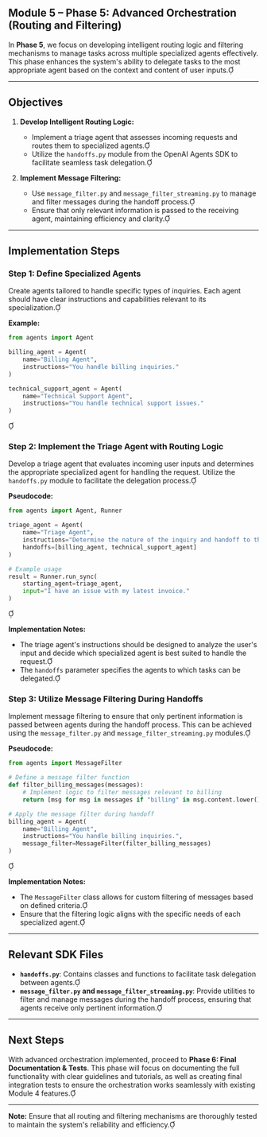 ## Module 5 – Phase 5: Advanced Orchestration (Routing and Filtering)

In **Phase 5**, we focus on developing intelligent routing logic and filtering mechanisms to manage tasks across multiple specialized agents effectively. This phase enhances the system's ability to delegate tasks to the most appropriate agent based on the context and content of user inputs.

---

## Objectives

1. **Develop Intelligent Routing Logic:**
   - Implement a triage agent that assesses incoming requests and routes them to specialized agents.
   - Utilize the `handoffs.py` module from the OpenAI Agents SDK to facilitate seamless task delegation.

2. **Implement Message Filtering:**
   - Use `message_filter.py` and `message_filter_streaming.py` to manage and filter messages during the handoff process.
   - Ensure that only relevant information is passed to the receiving agent, maintaining efficiency and clarity.

---

## Implementation Steps

### Step 1: Define Specialized Agents

Create agents tailored to handle specific types of inquiries. Each agent should have clear instructions and capabilities relevant to its specialization.

**Example:**


```python
from agents import Agent

billing_agent = Agent(
    name="Billing Agent",
    instructions="You handle billing inquiries."
)

technical_support_agent = Agent(
    name="Technical Support Agent",
    instructions="You handle technical support issues."
)
```


### Step 2: Implement the Triage Agent with Routing Logic

Develop a triage agent that evaluates incoming user inputs and determines the appropriate specialized agent for handling the request. Utilize the `handoffs.py` module to facilitate the delegation process.

**Pseudocode:**


```python
from agents import Agent, Runner

triage_agent = Agent(
    name="Triage Agent",
    instructions="Determine the nature of the inquiry and handoff to the appropriate agent.",
    handoffs=[billing_agent, technical_support_agent]
)

# Example usage
result = Runner.run_sync(
    starting_agent=triage_agent,
    input="I have an issue with my latest invoice."
)
```


**Implementation Notes:**
- The triage agent's instructions should be designed to analyze the user's input and decide which specialized agent is best suited to handle the request.
- The `handoffs` parameter specifies the agents to which tasks can be delegated.

### Step 3: Utilize Message Filtering During Handoffs

Implement message filtering to ensure that only pertinent information is passed between agents during the handoff process. This can be achieved using the `message_filter.py` and `message_filter_streaming.py` modules.

**Pseudocode:**


```python
from agents import MessageFilter

# Define a message filter function
def filter_billing_messages(messages):
    # Implement logic to filter messages relevant to billing
    return [msg for msg in messages if "billing" in msg.content.lower()]

# Apply the message filter during handoff
billing_agent = Agent(
    name="Billing Agent",
    instructions="You handle billing inquiries.",
    message_filter=MessageFilter(filter_billing_messages)
)
```


**Implementation Notes:**
- The `MessageFilter` class allows for custom filtering of messages based on defined criteria.
- Ensure that the filtering logic aligns with the specific needs of each specialized agent.

---

## Relevant SDK Files

- **`handoffs.py`**: Contains classes and functions to facilitate task delegation between agents.
- **`message_filter.py` and `message_filter_streaming.py`**: Provide utilities to filter and manage messages during the handoff process, ensuring that agents receive only pertinent information.

---

## Next Steps

With advanced orchestration implemented, proceed to **Phase 6: Final Documentation & Tests**. This phase will focus on documenting the full functionality with clear guidelines and tutorials, as well as creating final integration tests to ensure the orchestration works seamlessly with existing Module 4 features.

---

**Note:** Ensure that all routing and filtering mechanisms are thoroughly tested to maintain the system's reliability and efficiency. 
